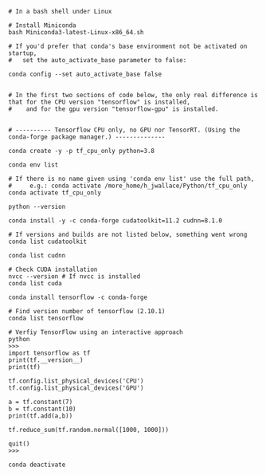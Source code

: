      
   
    # In a bash shell under Linux
    
    # Install Miniconda
    bash Miniconda3-latest-Linux-x86_64.sh

    # If you'd prefer that conda's base environment not be activated on startup, 
    #   set the auto_activate_base parameter to false: 

    conda config --set auto_activate_base false

    
    # In the first two sections of code below, the only real difference is that for the CPU version "tensorflow" is installed, 
    #    and for the gpu version "tensorflow-gpu" is installed.
       
    
    # ---------- Tensorflow CPU only, no GPU nor TensorRT. (Using the conda-forge package manager.) --------------
    
    conda create -y -p tf_cpu_only python=3.8
    
    conda env list

    # If there is no name given using 'conda env list' use the full path, 
    #     e.g.: conda activate /more_home/h_jwallace/Python/tf_cpu_only
    conda activate tf_cpu_only 
    
    python --version
    
    conda install -y -c conda-forge cudatoolkit=11.2 cudnn=8.1.0
    
    # If versions and builds are not listed below, something went wrong
    conda list cudatoolkit
    
    conda list cudnn
         
    # Check CUDA installation 
    nvcc --version # If nvcc is installed
    conda list cuda
        
    conda install tensorflow -c conda-forge
    
    # Find version number of tensorflow (2.10.1)
    conda list tensorflow
        
    # Verfiy TensorFlow using an interactive approach
    python
    >>> 
    import tensorflow as tf
    print(tf.__version__)
    print(tf)
    
    tf.config.list_physical_devices('CPU')
    tf.config.list_physical_devices('GPU')
    
    a = tf.constant(7)
    b = tf.constant(10)
    print(tf.add(a,b))
    
    tf.reduce_sum(tf.random.normal([1000, 1000]))
    
    quit()
    >>> 
    
    conda deactivate
    
 
     
   
